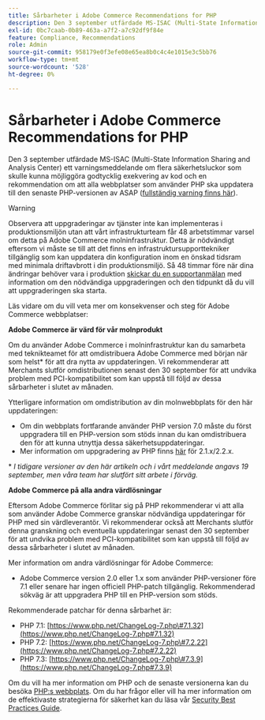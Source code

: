 ```yaml
---
title: Sårbarheter i Adobe Commerce Recommendations for PHP
description: Den 3 september utfärdade MS-ISAC (Multi-State Information Sharing and Analysis Center) ett varningsmeddelande om flera säkerhetsluckor som skulle kunna möjliggöra exekvering av godtycklig kod och en rekommendation om att alla webbplatser som använder PHP ska uppdatera till den senaste PHP-versionen av ASAP ([fullständig varning finns här](https://www.cisecurity.org/advisory/multiple-vulnerabilities-in-php-could-allow-for-arbitrary-code-execution_2019-087/)).
exl-id: 0bc7caab-0b89-463a-a7f2-a7c92df9f84e
feature: Compliance, Recommendations
role: Admin
source-git-commit: 958179e0f3efe08e65ea8b0c4c4e1015e3c5bb76
workflow-type: tm+mt
source-wordcount: '528'
ht-degree: 0%

---
```


# Sårbarheter i Adobe Commerce Recommendations for PHP

Den 3 september utfärdade MS-ISAC (Multi-State Information Sharing and Analysis Center) ett varningsmeddelande om flera säkerhetsluckor som skulle kunna möjliggöra godtycklig exekvering av kod och en rekommendation om att alla webbplatser som använder PHP ska uppdatera till den senaste PHP-versionen av ASAP ([fullständig varning finns här](https://www.cisecurity.org/advisory/multiple-vulnerabilities-in-php-could-allow-for-arbitrary-code-execution_2019-087/)).

>[!WARNING]
>
>Observera att uppgraderingar av tjänster inte kan implementeras i produktionsmiljön utan att vårt infrastrukturteam får 48 arbetstimmar varsel om detta på Adobe Commerce molninfrastruktur. Detta är nödvändigt eftersom vi måste se till att det finns en infrastruktursupporttekniker tillgänglig som kan uppdatera din konfiguration inom en önskad tidsram med minimala driftavbrott i din produktionsmiljö. Så 48 timmar före när dina ändringar behöver vara i produktion [skickar du en supportanmälan](/help/help-center-guide/help-center/magento-help-center-user-guide.md#submit-ticket) med information om den nödvändiga uppgraderingen och den tidpunkt då du vill att uppgraderingen ska starta.

Läs vidare om du vill veta mer om konsekvenser och steg för Adobe Commerce webbplatser:

**Adobe Commerce är värd för vår molnprodukt**

Om du använder Adobe Commerce i molninfrastruktur kan du samarbeta med teknikteamet för att omdistribuera Adobe Commerce med början när som helst\* för att dra nytta av uppdateringen. Vi rekommenderar att Merchants slutför omdistributionen senast den 30 september för att undvika problem med PCI-kompatibilitet som kan uppstå till följd av dessa sårbarheter i slutet av månaden.

Ytterligare information om omdistribution av din molnwebbplats för den här uppdateringen:

* Om din webbplats fortfarande använder PHP version 7.0 måste du först uppgradera till en PHP-version som stöds innan du kan omdistribuera den för att kunna utnyttja dessa säkerhetsuppdateringar.
* Mer information om uppgradering av PHP finns [här](https://experienceleague.adobe.com/docs/commerce-cloud-service/user-guide/develop/upgrade/commerce-version.html?lang=sv-SE) för 2.1.x/2.2.x.

\* *I tidigare versioner av den här artikeln och i vårt meddelande angavs 19 september, men våra team har slutfört sitt arbete i förväg.*

**Adobe Commerce på alla andra värdlösningar**

Eftersom Adobe Commerce förlitar sig på PHP rekommenderar vi att alla som använder Adobe Commerce granskar nödvändiga uppdateringar för PHP med sin värdleverantör. Vi rekommenderar också att Merchants slutför denna granskning och eventuella uppdateringar senast den 30 september för att undvika problem med PCI-kompatibilitet som kan uppstå till följd av dessa sårbarheter i slutet av månaden.

Mer information om andra värdlösningar för Adobe Commerce:

* Adobe Commerce version 2.0 eller 1.x som använder PHP-versioner före 7.1 eller senare har ingen officiell PHP-patch tillgänglig. Rekommenderad sökväg är att uppgradera PHP till en PHP-version som stöds.

Rekommenderade patchar för denna sårbarhet är:

* PHP 7.1: [https://www.php.net/ChangeLog-7.php\#7.1.32](https://www.php.net/ChangeLog-7.php#7.1.32)
* PHP 7.2: [https://www.php.net/ChangeLog-7.php\#7.2.22](https://www.php.net/ChangeLog-7.php#7.2.22)
* PHP 7.3: [https://www.php.net/ChangeLog-7.php\#7.3.9](https://www.php.net/ChangeLog-7.php#7.3.9)

Om du vill ha mer information om PHP och de senaste versionerna kan du besöka [PHP:s webbplats](https://www.php.net/). Om du har frågor eller vill ha mer information om de effektivaste strategierna för säkerhet kan du läsa vår [Security Best Practices Guide](https://www.adobe.com/content/dam/cc/en/security/pdfs/Adobe-Magento-Commerce-Best-Practices-Guide.pdf).
